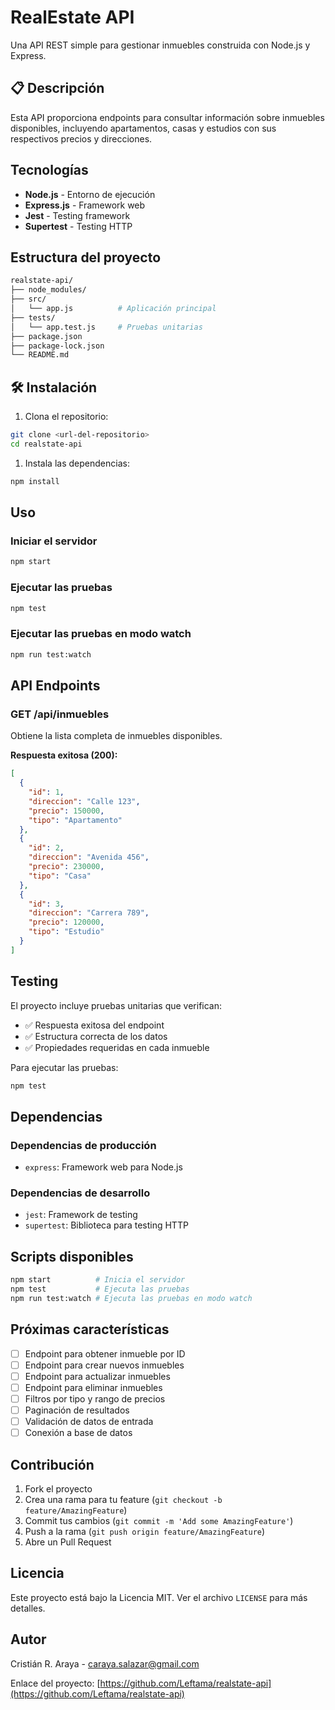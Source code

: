 # RealEstate API

Una API REST simple para gestionar inmuebles construida con Node.js y Express.

## 📋 Descripción

Esta API proporciona endpoints para consultar información sobre inmuebles disponibles, incluyendo apartamentos, casas y estudios con sus respectivos precios y direcciones.

## Tecnologías

- **Node.js** - Entorno de ejecución
- **Express.js** - Framework web
- **Jest** - Testing framework
- **Supertest** - Testing HTTP

## Estructura del proyecto

```bash
realstate-api/
├── node_modules/
├── src/
│   └── app.js          # Aplicación principal
├── tests/
│   └── app.test.js     # Pruebas unitarias
├── package.json
├── package-lock.json
└── README.md
```

## 🛠️ Instalación

1. Clona el repositorio:

```bash
git clone <url-del-repositorio>
cd realstate-api
```

1. Instala las dependencias:

```bash
npm install
```

## Uso

### Iniciar el servidor

```bash
npm start
```

### Ejecutar las pruebas

```bash
npm test
```

### Ejecutar las pruebas en modo watch

```bash
npm run test:watch
```

## API Endpoints

### GET /api/inmuebles

Obtiene la lista completa de inmuebles disponibles.

**Respuesta exitosa (200):**

```json
[
  {
    "id": 1,
    "direccion": "Calle 123",
    "precio": 150000,
    "tipo": "Apartamento"
  },
  {
    "id": 2,
    "direccion": "Avenida 456",
    "precio": 230000,
    "tipo": "Casa"
  },
  {
    "id": 3,
    "direccion": "Carrera 789",
    "precio": 120000,
    "tipo": "Estudio"
  }
]
```

## Testing

El proyecto incluye pruebas unitarias que verifican:

- ✅ Respuesta exitosa del endpoint
- ✅ Estructura correcta de los datos
- ✅ Propiedades requeridas en cada inmueble

Para ejecutar las pruebas:

```bash
npm test
```

## Dependencias

### Dependencias de producción

- `express`: Framework web para Node.js

### Dependencias de desarrollo

- `jest`: Framework de testing
- `supertest`: Biblioteca para testing HTTP

## Scripts disponibles

```bash
npm start          # Inicia el servidor
npm test           # Ejecuta las pruebas
npm run test:watch # Ejecuta las pruebas en modo watch
```

## Próximas características

- [ ] Endpoint para obtener inmueble por ID
- [ ] Endpoint para crear nuevos inmuebles
- [ ] Endpoint para actualizar inmuebles
- [ ] Endpoint para eliminar inmuebles
- [ ] Filtros por tipo y rango de precios
- [ ] Paginación de resultados
- [ ] Validación de datos de entrada
- [ ] Conexión a base de datos

## Contribución

1. Fork el proyecto
2. Crea una rama para tu feature (`git checkout -b feature/AmazingFeature`)
3. Commit tus cambios (`git commit -m 'Add some AmazingFeature'`)
4. Push a la rama (`git push origin feature/AmazingFeature`)
5. Abre un Pull Request

## Licencia

Este proyecto está bajo la Licencia MIT. Ver el archivo `LICENSE` para más detalles.

## Autor

Cristián R. Araya - [caraya.salazar@gmail.com](mailto:caraya.salazar@gmail.com)

Enlace del proyecto: [https://github.com/Leftama/realstate-api](https://github.com/Leftama/realstate-api)
